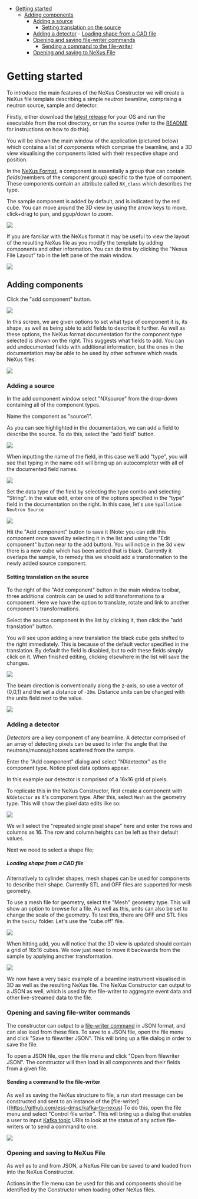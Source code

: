 <!-- TOC depthFrom:1 depthTo:6 withLinks:1 updateOnSave:1 orderedList:0 -->

- [Getting started](#getting-started)
	- [Adding components](#adding-components)
		- [Adding a source](#adding-a-source)
			- [Setting translation on the source](#setting-translation-on-the-source)
		- [Adding a detector](#adding-a-detector)
				- [Loading shape from a CAD file](#loading-shape-from-a-cad-file)
		- [Opening and saving file-writer commands](#opening-and-saving-file-writer-commands)
			- [Sending a command to the file-writer](#sending-a-command-to-the-file-writer)
		- [Opening and saving to NeXus File](#opening-and-saving-to-nexus-file)

<!-- /TOC -->

# Getting started
To introduce the main features of the NeXus Constructor we will create a NeXus file template describing a simple neutron beamline, comprising a neutron source, sample and detector.

Firstly, either download the [latest release](https://github.com/ess-dmsc/nexus-constructor/releases) for your OS and run the executable from the root directory, or run the source (refer to the [README](README.md) for instructions on how to do this).

You will be shown the main window of the application (pictured below) which contains a list of *components* which comprise the beamline, and a 3D view visualising the components listed with their respective shape and position.

In the [NeXus Format](https://www.nexusformat.org/), a component is essentially a group that can contain *fields*(members of the component group) specific to the type of component. These components contain an attribute called `NX_class` which describes the type.

The sample component is added by default, and is indicated by the red cube. You can move around the 3D view by using the arrow keys to move, click+drag to pan, and pgup/down to zoom.

![](resources/images/NeXusConstructor_001.png)

If you are familiar with the NeXus format it may be useful to view the layout of the resulting NeXus file as you modify the template by adding components and other information. You can do this by clicking the "Nexus File Layout" tab in the left pane of the main window.

![](resources/images/Selection_002.png)


## Adding components

Click the "add component" button.

![](resources/images/Selection_003.png)


In this screen, we are given options to set what type of component it is, its shape, as well as being able to add fields to describe it further.
As well as these options, the NeXus format documentation for the component type selected is shown on the right. This suggests what fields to add. You can add undocumented fields with additional information, but the ones in the documentation may be able to be used by other software which reads NeXus files.

![](resources/images/AddComponent_004.png)


### Adding a source

In the add component window select "NXsource" from the drop-down containing all of the component types.

Name the component as "source1".


As you can see highlighted in the documentation, we can add a field to describe the source. To do this, select the "add field" button.

![](resources/images/Selection_005.png)

When inputting the name of the field, in this case we'll add "type", you will see that typing in the name edit will bring up an autocompleter with all of the documented field names.

![](resources/images/Tooltip_006.png)


Set the data type of the field by selecting the type combo and selecting "String". In the value edit, enter one of the options specified in the "type" field in the documentation on the right. In this case, let's use `Spallation Neutron Source`

![](resources/images/AddComponent_007.png)

Hit the "Add component" button to save it (Note: you can edit this component once saved by selecting it in the list and using the "Edit component" button near to the add button).
You will notice in the 3d view there is a new cube which has been added that is black. Currently it overlaps the sample, to remedy this we should add a transformation to the newly added source component.

#### Setting translation on the source

To the right of the "Add component" button in the main window toolbar, three additional controls can be used to add transformations to a component. Here we have the option to translate, rotate and link to another component's transformations.

Select the source component in the list by clicking it, then click the "add translation" button.

You will see upon adding a new translation the black cube gets shifted to the right immediately. This is because of the default vector specified in the translation. By default the field is disabled, but to edit these fields simply click on it. When finished editing, clicking elsewhere in the list will save the changes.

![](resources/images/NeXusConstructor_008.png)

The beam direction is conventionally along the z-axis, so use a vector of (0,0,1) and the set a distance of `-20m`. Distance units can be changed with the units field next to the value.

![](resources/images/NeXusConstructor_009.png)


### Adding a detector

*Detectors* are a key component of any beamline. A detector comprised of an array of detecting pixels can be used to infer the angle that the neutrons/muons/photons scattered from the sample.

Enter the "Add component" dialog and select "NXdetector" as the component type. Notice pixel data options appear.



In this example our detector is comprised of a 16x16 grid of pixels.

To replicate this in the NeXus Constructor, first create a component with `NXdetector` as it's component type. After this, select `Mesh` as the geometry type. This will show the pixel data edits like so:

![](resources/images/AddComponent_010.png)

We will select the "repeated single pixel shape" here and enter the rows and columns as 16. The row and column heights can be left as their default values.

Next we need to select a shape file;

##### Loading shape from a CAD file
Alternatively to cylinder shapes, mesh shapes can be used for components to describe their shape. Currently STL and OFF files are supported for mesh geometry.

To use a mesh file for geometry, select the "Mesh" geometry type. This will show an option to browse for a file. As well as this, units can also be set to change the scale of the geometry.
To test this, there are OFF and STL files in the `tests/` folder. Let's use the "cube.off" file.   

![](resources/images/AddComponent_011.png)

When hitting add, you will notice that the 3D view is updated should contain a grid of 16x16 cubes. We now just need to move it backwards from the sample by applying another transformation.

![](resources/images/NeXusConstructor_012.png)

We now have a very basic example of a beamline instrument visualised in 3D as well as the resulting NeXus file. The NeXus Constructor can output to a JSON as well, which is used by the file-writer to aggregate event data and other live-streamed data to the file.

### Opening and saving file-writer commands

The constructor can output to a [file-writer command](https://github.com/ess-dmsc/kafka-to-nexus/blob/master/documentation/commands.md) in JSON format, and can also load from these files.
To save to a JSON file, open the file menu and click "Save to filewriter JSON". This will bring up a file dialog in order to save the file.

To open a JSON file, open the file menu and click "Open from filewriter JSON". The constructor will then load in all components and their fields from a given file.

#### Sending a command to the file-writer

As well as saving the NeXus structure to file, a run start message can be constructed and sent to an instance of the [file-writer]((https://github.com/ess-dmsc/kafka-to-nexus)
To do this, open the file menu and select "Control file writer". This will bring up a dialog that enables a user to input [Kafka topic](https://kafka.apache.org/documentation/#intro_topics) URIs to look at the status of any active file-writers or to send a command to one.

![](resources/images/nexus-constructor.py_013.png)

### Opening and saving to NeXus File

As well as to and from JSON, a NeXus File can be saved to and loaded from into the NeXus Constructor.

Actions in the file menu can be used for this and components should be identified by the Constructor when loading other NeXus files.
